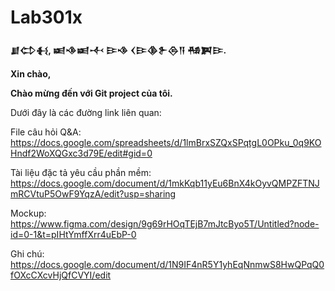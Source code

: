 # Lab301x
**𒋗𒌌𒈬, 𒀜𒈾𒀜𒋾 𒄿𒈾 𒌋𒄿𒆠𒉿𒁲𒀀 𒄀𒀉𒄿.**

**Xin chào,**

**Chào mừng đến với Git project của tôi.**

Dưới đây là các đường link liên quan:

File câu hỏi Q&A: https://docs.google.com/spreadsheets/d/1lmBrxSZQxSPqtgL0OPku_0q9KOHndf2WoXQGxc3d79E/edit#gid=0

Tài liệu đặc tả yêu cầu phần mềm: https://docs.google.com/document/d/1mkKqb11yEu6BnX4kOyvQMPZFTNJmRCVtuP5OwF9YqzA/edit?usp=sharing

Mockup: https://www.figma.com/design/9g69rHOqTEjB7mJtcByo5T/Untitled?node-id=0-1&t=pIHtYmffXrr4uEbP-0

Ghi chú: https://docs.google.com/document/d/1N9IF4nR5Y1yhEqNnmwS8HwQPqQ0fOXcCXcvHjQfCVYI/edit
